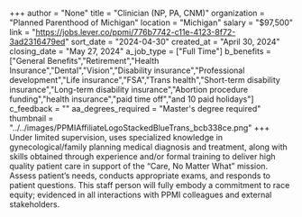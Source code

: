 +++
author = "None"
title = "Clinician (NP, PA, CNM)"
organization = "Planned Parenthood of Michigan"
location = "Michigan"
salary = "$97,500"
link = "https://jobs.lever.co/ppmi/776b7742-c11e-4123-8f72-3ad2316479ed"
sort_date = "2024-04-30"
created_at = "April 30, 2024"
closing_date = "May 27, 2024"
a_job_type = ["Full Time"]
b_benefits = ["General Benefits","Retirement","Health Insurance","Dental","Vision","Disability insurance","Professional development","Life insurance","FSA","Trans health","Short-term disability insurance","Long-term disability insurance","Abortion procedure funding","health insurance","paid time off","and 10 paid holidays"]
c_feedback = ""
aa_degrees_required = "Master's degree required"
thumbnail = "../../images/PPMIAffiliateLogoStackedBlueTrans_bcb338ce.png"
+++
Under limited supervision, uses specialized knowledge in gynecological/family planning medical diagnosis and treatment, along with skills obtained through experience and/or formal training to deliver high quality patient care in support of the “Care, No Matter What” mission. Assess patient’s needs, conducts appropriate exams, and responds to patient questions. This staff person will fully embody a commitment to race equity; evidenced in all interactions with PPMI colleagues and external stakeholders.